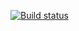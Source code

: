 [![Build status](https://ci.appveyor.com/api/projects/status/ad69sbq206rhnkdo?svg=true)](https://ci.appveyor.com/project/FedVas/selenide)